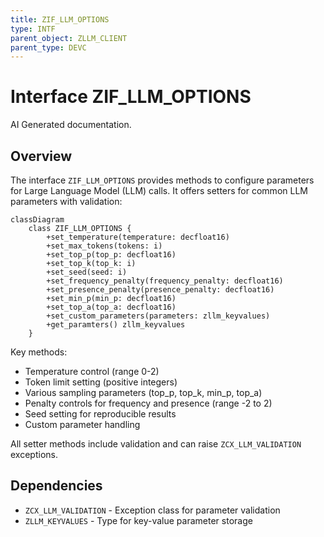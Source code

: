 ```yaml
---
title: ZIF_LLM_OPTIONS
type: INTF
parent_object: ZLLM_CLIENT
parent_type: DEVC
---
```


# Interface ZIF_LLM_OPTIONS

AI Generated documentation.
## Overview
The interface `ZIF_LLM_OPTIONS` provides methods to configure parameters for Large Language Model (LLM) calls. It offers setters for common LLM parameters with validation:

```mermaid
classDiagram
    class ZIF_LLM_OPTIONS {
        +set_temperature(temperature: decfloat16)
        +set_max_tokens(tokens: i)
        +set_top_p(top_p: decfloat16)
        +set_top_k(top_k: i)
        +set_seed(seed: i)
        +set_frequency_penalty(frequency_penalty: decfloat16)
        +set_presence_penalty(presence_penalty: decfloat16)
        +set_min_p(min_p: decfloat16)
        +set_top_a(top_a: decfloat16)
        +set_custom_parameters(parameters: zllm_keyvalues)
        +get_paramters() zllm_keyvalues
    }
```

Key methods:
- Temperature control (range 0-2)
- Token limit setting (positive integers)
- Various sampling parameters (top_p, top_k, min_p, top_a)
- Penalty controls for frequency and presence (range -2 to 2)
- Seed setting for reproducible results
- Custom parameter handling

All setter methods include validation and can raise `ZCX_LLM_VALIDATION` exceptions.

## Dependencies
- `ZCX_LLM_VALIDATION` - Exception class for parameter validation
- `ZLLM_KEYVALUES` - Type for key-value parameter storage

